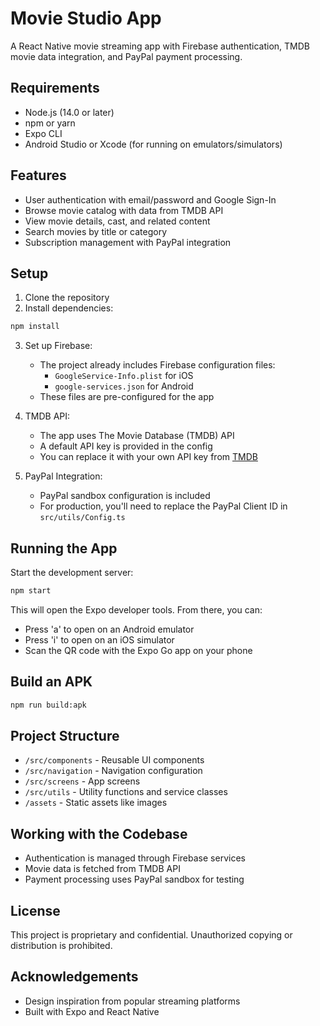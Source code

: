 # Movie Studio App

A React Native movie streaming app with Firebase authentication, TMDB movie data integration, and PayPal payment processing.

## Requirements

- Node.js (14.0 or later)
- npm or yarn
- Expo CLI
- Android Studio or Xcode (for running on emulators/simulators)

## Features

- User authentication with email/password and Google Sign-In
- Browse movie catalog with data from TMDB API
- View movie details, cast, and related content
- Search movies by title or category
- Subscription management with PayPal integration

## Setup

1. Clone the repository
2. Install dependencies:
```bash
npm install
```

3. Set up Firebase:
   - The project already includes Firebase configuration files:
     - `GoogleService-Info.plist` for iOS
     - `google-services.json` for Android
   - These files are pre-configured for the app

4. TMDB API:
   - The app uses The Movie Database (TMDB) API
   - A default API key is provided in the config
   - You can replace it with your own API key from [TMDB](https://www.themoviedb.org/settings/api)

5. PayPal Integration:
   - PayPal sandbox configuration is included
   - For production, you'll need to replace the PayPal Client ID in `src/utils/Config.ts`

## Running the App

Start the development server:

```bash
npm start
```

This will open the Expo developer tools. From there, you can:
- Press 'a' to open on an Android emulator
- Press 'i' to open on an iOS simulator
- Scan the QR code with the Expo Go app on your phone

## Build an APK

```bash
npm run build:apk
```

## Project Structure

- `/src/components` - Reusable UI components
- `/src/navigation` - Navigation configuration
- `/src/screens` - App screens
- `/src/utils` - Utility functions and service classes
- `/assets` - Static assets like images

## Working with the Codebase

- Authentication is managed through Firebase services
- Movie data is fetched from TMDB API
- Payment processing uses PayPal sandbox for testing

## License

This project is proprietary and confidential. Unauthorized copying or distribution is prohibited.

## Acknowledgements

- Design inspiration from popular streaming platforms
- Built with Expo and React Native 
 